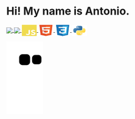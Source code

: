 <h1> Hi! My name is Antonio. </h1>

<div>
  <a href="https://github.com/antoniotvalenca">
  <img height="180em"   align="center" src="https://github-readme-stats.vercel.app/api?username=antoniotvalenca&show_icons=true&theme=react&include_all_commits=true&count_private=true"/>
  <img height="180em"  align="center" src="https://github-readme-stats.vercel.app/api/top-langs/?username=antoniotvalenca&layout=compact&langs_count=7&theme=react" />

 <img align="center" alt="Rafa-Js" height="30" width="40" src="https://raw.githubusercontent.com/devicons/devicon/master/icons/javascript/javascript-plain.svg">
  <img align="center" alt="HTML" height="30" width="40" src="https://raw.githubusercontent.com/devicons/devicon/master/icons/html5/html5-original.svg">
  <img align="center" alt="CSS" height="30" width="40" src="https://raw.githubusercontent.com/devicons/devicon/master/icons/css3/css3-original.svg">
  <img align="center" alt="Python" height="30" width="40" src="https://raw.githubusercontent.com/devicons/devicon/master/icons/python/python-original.svg">
 
 
  ![Snake animation](https://github.com/antoniotvalenca/antoniotvalenca/blob/output/github-contribution-grid-snake.svg)
 
</div>
 
